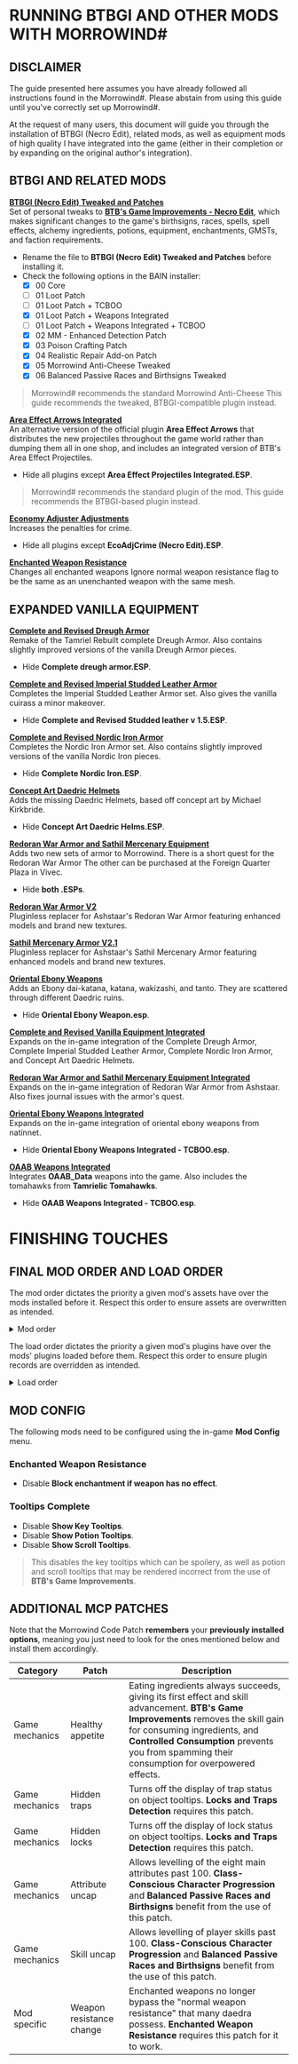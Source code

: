 # RUNNING BTBGI AND OTHER MODS WITH MORROWIND#

## DISCLAIMER

The guide presented here assumes you have already followed all instructions found in the Morrowind#. Please abstain from using this guide until you've correctly set up Morrowind#.

At the request of many users, this document will guide you through the installation of BTBGI (Necro Edit), related mods, as well as equipment mods of high quality I have integrated into the game (either in their completion or by expanding on the original author's integration).

## BTBGI AND RELATED MODS

[**BTBGI (Necro Edit) Tweaked and Patches**](https://www.nexusmods.com/morrowind/mods/50308)  
Set of personal tweaks to [**BTB's Game Improvements - Necro Edit**](https://www.nexusmods.com/morrowind/mods/47129), which makes significant changes to the game's birthsigns, races, spells, spell effects, alchemy ingredients, potions, equipment, enchantments, GMSTs, and faction requirements. 
- Rename the file to **BTBGI (Necro Edit) Tweaked and Patches** before installing it.
- Check the following options in the BAIN installer:
  - [X] 00 Core
  - [ ] 01 Loot Patch
  - [ ] 01 Loot Patch + TCBOO
  - [X] 01 Loot Patch + Weapons Integrated
  - [ ] 01 Loot Patch + Weapons Integrated + TCBOO
  - [X] 02 MM - Enhanced Detection Patch
  - [X] 03 Poison Crafting Patch
  - [X] 04 Realistic Repair Add-on Patch
  - [X] 05 Morrowind Anti-Cheese Tweaked
  - [X] 06 Balanced Passive Races and Birthsigns Tweaked 

> Morrowind# recommends the standard Morrowind Anti-Cheese This guide recommends the tweaked, BTBGI-compatible plugin instead.

[**Area Effect Arrows Integrated**](https://www.nexusmods.com/morrowind/mods/47745)  
An alternative version of the official plugin **Area Effect Arrows** that distributes the new projectiles throughout the game world rather than dumping them all in one shop, and includes an integrated version of BTB's Area Effect Projectiles.
- Hide all plugins except **Area Effect Projectiles Integrated.ESP**.

> Morrowind# recommends the standard plugin of the mod. This guide recommends the BTBGI-based plugin instead.

[**Economy Adjuster Adjustments**](https://www.nexusmods.com/morrowind/mods/47130)  
Increases the penalties for crime.
- Hide all plugins except **EcoAdjCrime (Necro Edit).ESP**.

[**Enchanted Weapon Resistance**](https://www.nexusmods.com/morrowind/mods/50194)  
Changes all enchanted weapons Ignore normal weapon resistance flag to be the same as an unenchanted weapon with the same mesh.

## EXPANDED VANILLA EQUIPMENT

[**Complete and Revised Dreugh Armor**](https://www.nexusmods.com/morrowind/mods/49092)  
Remake of the Tamriel Rebuilt complete Dreugh Armor. Also contains slightly improved versions of the vanilla Dreugh Armor pieces.
- Hide **Complete dreugh armor.ESP**.

[**Complete and Revised Imperial Studded Leather Armor**](https://www.nexusmods.com/morrowind/mods/49301)  
Completes the Imperial Studded Leather Armor set. Also gives the vanilla cuirass a minor makeover.
- Hide **Complete and Revised Studded leather v 1.5.ESP**.

[**Complete and Revised Nordic Iron Armor**](https://www.nexusmods.com/morrowind/mods/50166)  
Completes the Nordic Iron Armor set. Also contains slightly improved versions of the vanilla Nordic Iron pieces.
- Hide **Complete Nordic Iron.ESP**.

[**Concept Art Daedric Helmets**](https://www.nexusmods.com/morrowind/mods/49534)  
Adds the missing Daedric Helmets, based off concept art by Michael Kirkbride.
- Hide **Concept Art Daedric Helms.ESP**.

[**Redoran War Armor and Sathil Mercenary Equipment**](https://www.nexusmods.com/morrowind/mods/44038)  
Adds two new sets of armor to Morrowind. There is a short quest for the Redoran War Armor The other can be purchased at the Foreign Quarter Plaza in Vivec.
- Hide **both .ESPs**.

[**Redoran War Armor V2**](https://www.nexusmods.com/morrowind/mods/48770)  
Pluginless replacer for Ashstaar's Redoran War Armor featuring enhanced models and brand new textures.

[**Sathil Mercenary Armor V2.1**](https://www.nexusmods.com/morrowind/mods/48340)  
Pluginless replacer for Ashstaar's Sathil Mercenary Armor featuring enhanced models and brand new textures.

[**Oriental Ebony Weapons**](https://www.nexusmods.com/morrowind/mods/47173)  
Adds an Ebony dai-katana, katana, wakizashi, and tanto. They are scattered through different Daedric ruins.
- Hide **Oriental Ebony Weapon.esp**.

[**Complete and Revised Vanilla Equipment Integrated**](https://www.nexusmods.com/morrowind/mods/50307)  
Expands on the in-game integration of the Complete Dreugh Armor, Complete Imperial Studded Leather Armor, Complete Nordic Iron Armor, and Concept Art Daedric Helmets.

[**Redoran War Armor and Sathil Mercenary Equipment Integrated**](https://www.nexusmods.com/morrowind/mods/50307)  
Expands on the in-game integration of Redoran War Armor from Ashstaar. Also fixes journal issues with the armor's quest.

[**Oriental Ebony Weapons Integrated**](https://www.nexusmods.com/morrowind/mods/50307)  
Expands on the in-game integration of oriental ebony weapons from natinnet.
- Hide **Oriental Ebony Weapons Integrated - TCBOO.esp**.

[**OAAB Weapons Integrated**](https://www.nexusmods.com/morrowind/mods/50307)  
Integrates **OAAB_Data** weapons into the game. Also includes the tomahawks from **Tamrielic Tomahawks**.
- Hide **OAAB Weapons Integrated - TCBOO.esp**.

# FINISHING TOUCHES

## FINAL MOD ORDER AND LOAD ORDER

The mod order dictates the priority a given mod's assets have over the mods installed before it. Respect this order to ensure assets are overwritten as intended.

<details>
<summary>Mod order</summary>

```
DLC: Tribunal
DLC: Bloodmoon
MGE XE Shader Pack Rev 2
Pixel Shader Style Water for MGE XE
Patch for Purists
Under Construction
Correct UV Rocks
Rope Fence Fix
Morrowind Optimization Patch
Project Atlas
AtlAd
Creature VFX Restoration
Glowing Flames
Expeditious Exit
Fortify MAX
Loading Doors Lock Tune
Run Fix
Memory Monitor
Sophisticated Save System
Thrown Projectiles Revamped
Divayth Fyr Puzzle Fixed
Dubdilla Location Fix
Consistent Enchanting
Quest Skill Reward Fix
Skill Increase GMST Fix
Better Scamps
Correct UV Mudcrabs
Better Readable Beauty Font
Better Daedric Font
Title Screen Reworked
Widescreen Splash Replacer
Widescreen Splash Additions
UI Expansion
Alchemical Knowledge
Better Questlist
Companion Health Bars
Continue
Magic Icons
Book Worm
Class Description Tooltip
Tooltip
Tooltips Complete
Character Creation Name Generator
Clock Block
HUD Weapon Charge
Smart Journal
Consistent Keys
Propylon Index Renamer
Soulgem Renamer
Adamantium Ore Fix
Book Pickup
Diligent Defenders
Easy Escort
Essential Indicators
GMST Menu
GMST Menu Preset
Graphic Herbalism MWSE
Graphic Herbalism MWSE Patches and Replacers
Graphic Herbalism Ash Yam Collision Switch
Graphic Herbalism Lighting
Hide the Skooma
Hotkeys Extended
Improved Temple Experience
No Thank You
Quick Equip
Right Click Menu Exit
Security Enhanced
Shrine Tooltips
Smart Ammo
Smarter Soultrap
Torch Hotkey
Better Buoyancy
Kill Command
No Auto Vanity Camera
Quick Char (Timescale6 Edit)
Quick Loadouts
Randomised Chargen
Switchable Scriptures
Expansion Delay
Early Transport to Mournhold
Area Effect Arrows Integrated
Master Index
Better Propylon Teleport Script
FMI - Hospitality Papers Expanded
Services Restored
The Publicans
Borrowed Time
Hold Your Breath
Lucky Loot
Magicka Based Skill Progression
Marksman Rebalanced
Putting Power in Willpower
Sneaky Strike
Useful Bound Armor
Wings of Will
Drop Light
Light Decay
No Beds for the Diseased
Realistic Movement Speeds
Wading in Water MW
Class-Conscious Character Progression (CCCP)
Class Skill Limit
Controlled Consumption
Dungeons Rest
Harder Barter
Nimble Armor
No Disease Labels
Ownership Overhaul
Pass the Time
Pickpocket
Pickpocket Fix
Reactive Resistance
Restocking Alchemy Essentials
Stealth Improved
Stealth Improved Fix
Beware the Sixth House (Sixth House Overhaul)
Tribunal Rebalance
Bloodmoon Rebalance
Skills Module
Ashfall - A Camping Survival and Needs Mod
Brutal Backstabbing
Give a Gift
Lua Lockbashing
Locks and Traps Detection
Visually Trapped Objects
Lucky Strike - A Critical Hit Mod
MAB0's Foundations
MAB0's Manipulated
Map and Compass
Map Replacements for Maps and Compass Wagner Style
Magicka Expanded
Miscast Enhanced
MM - Enhanced Detection
MM - Enhanced Light
MM - Enhanced Invisibility
MM - Enhanced Telekinesis
Poison Crafting
Restocking Alchemy Essentials - Poison Crafting Patch
Realistic Repair
Realistic Repair Add-on
Silver Tongue
Sheep-no-More
Shut the Fuck up Cliff Racers
AURA
AURA Replacer
Character Sound Overhaul
Distant Thunder
Haunted Barrows
Heartthrum
No Female Nord Screeching
Outdoor Banners With Sound
Quieter Doors and Spells
Sounds of Souls
Spell Sounds Enhanced
Store Entrance Chimes
Water Sounds
MUSE 2 - Morrowind Music System Extended
MUSE 2.02 Necro Edit
Revenant's Better Music System Improved for MUSE 2.1
TUBES4MUSE
Great Service
Idle Talk
LDM - Context Matters
FMI - NotAllDunmer
Greetings for No Lore
Its a Deal
Outfit Greetings Tweaked
Intelligent Textures
AtlAd - Intelligent Textures Patch
Familiar Faces
Facelift Meshes
Comrade Raven's Book Arts Replacer
Pete's Scroll 2018 ...in 2020
Just Drop It
Better Waterfalls
I Lava Good Mesh Replacer
Remiros' Groundcover
Scum Retexture
Scummy Scum
Signposts Retextured
Glow in the Dahrk
AtlAd - GITD - Interior Sunrays Patch
Nords, Shut Your Windows!
Here Comes The Sun... Glare
Let There Be Darkness
The Midnight Oil
Transporter Lights
Watch the Skies
Dying Worlds - Moons Retexture
Weather Adjuster
Weather Adjuster Preset
Assetless No Glow
Mist Retexture
Subtle Smoke
Yet Another Guard Diversity - Regular
Improved Thrown Weapon Projectiles
Weapon Sheathing
Morrowind Optimization Patch Weapon Sheathing Patch
Weapon Sheathing - Assetless No Glow Patch
Weapon Sheathing Additions
OAAB_Data
Bretons Stand Taller
Familiar Faces - Knife-Ears
Familiar Faces - Whiskers
3D Vines Vanilla Mushroom Trees
Ashmire Replacer
Distant Mournhold
OAAB Dwemer Pavements
Inscribed Maar Gan Rock
Know Thy Ancestors
Nordic Chest Replacer
Trackless Grazeland
Grass for Trackless Grazeland
Vivec Palace Water Replacer
Well Diversified
Bitter Coast Sounds (UMOPP)
OAAB Dwemer Lightning Rods
Flies
Heat Haze
Mistify
Shattered Stones - An Earthquake Mod
The Dream is the Door
Throbbing Meat - A Corprus Meat Replacer
Unto Dust
Subtle Magic Glow
Visually Filled Soul Gems
Incarnates Overhauled
Silt Strider Animation Restored
Better Fitted Female Armors
Properly Fitted Female Pants
Complete Armor Joints
Imperial Steel Cuirass Tweaks
Pincushion
Pincushion - Improved Thrown Weapon Projectiles Patch
Weapon Sheathing - Bow Position Edit
Wolf Helmet Replacer 
Arukinns Better Books and Scrolls
Melchior's Magnificent Manuscripts
Switchable Scriptures Melchior's Magnificent Manuscripts Patch
OAAB Scroll Qualities
Simple Golden Gold
Intelligent Textures Simple Golden Gold
BTBGI (Necro Edit) Tweaked and Patches
Economy Adjuster Adjustments
Enchanted Weapon Resistance
Complete and Revised Dreugh Armor
Complete and Revised Imperial Studded Leather Armor
Complete and Revised Nordic Iron Armor
Concept Art Daedric Helmets
Redoran War Armor and Sathil Mercenary Equipment
Sathil Mercenary Armor
Redoran War Armor
Oriental Ebony Weapons
Complete and Revised Vanilla Equipment Integrated
Redoran War Armor and Sathil Mercenary Equipment Integrated
Oriental Ebony Weapons Integrated
OAAB Weapons Integrated
```
</details>

The load order dictates the priority a given mod's plugins have over the mods' plugins loaded before them. Respect this order to ensure plugin records are overridden as intended.

<details>
<summary>Load order</summary>

```
Morrowind.esm
Tribunal.esm
Bloodmoon.esm
OAAB_Data.esm
Patch for Purists.esm
Ownership Overhaul.esm
Patch for Purists - Book Typos.ESP
Patch for Purists - Semi-Purist Fixes.ESP
Under Construction.ESP
chuzei_helm_no_neck.ESP
Lake Fjalding Anti-Suck.ESP
Glowing Flames - NoMoreLightlessFlames v1.1.ESP
Divayth Fyr Puzzle Fixed.ESP
Dubdilla Location Fix.ESP
Adamantium Ore Fix.ESP
Improved Temple Experience.ESP
No Thank You.ESP
Quick Char (Necro Edit).ESP
Expansion Delay.ESP
Early Transport to Mournhold.ESP
Area Effect Arrows Integrated.ESP
master_index.ESP
Better Propylon Teleport Warp-Master Index.ESP
Hospitality_Papers_Expanded_v2.7.ESP
Services Restored.ESP
The Publicans.ESP
No Beds for the Diseased.ESP
Restocking Alchemy Essentials.ESP
BTB's Game Improvements (Necro Edit - No RAB) Tweaked.ESP
Balanced Passive Races and Birthsigns Tweaked.ESP
Area Effect Projectiles Integrated.ESP
EcoAdjCrime (Necro Edit).ESP
Morrowind Anti-Cheese Tweaked.ESP
Morrowind Anti-Cheese.ESP
Beware the Sixth House.ESP
tribunal rebalance.ESP
Bloodmoon Rebalance.ESP
Ashfall.ESP
Enhanced Light.ESP
mwse_PoisonCrafting.ESP
Restocking Alchemy Essentials PoisonCrafting Patch.ESP
Realistic_Repair_Add-on.ESP
BTBGI Realistic Repair Add-on Patch.ESP
Distant Thunder (No Scripts).ESP
Haunted Barrows.ESP
RFD_Heartthrum.ESP
Outdoor Banners With Sound.ESP
Quieter Doors and Spells.ESP
Store Entrance Chimes - Alt Ver.ESP
Great Service.ESP
Idle Talk.ESP
LDM - Context Matters 1.5.ESP
FMI_#NotAllDunmer.ESP
Greetings for No Lore.ESP
Its a deal.ESP
outfit greetings tweaked.ESP
Better_Typography_Bookarts_Fix.ESP
PB_SignpostsRetextured.ESP
GITD_WL_RR_Interiors.ESP
TheMidnightOil.ESP
Yet Another Guard Diversity - Regular.ESP
Mournhold LOD.ESP
OAAB Dwemer Pavements.ESP
Inscribed Maar Gan Rock.ESP
Know Thy Ancestors.ESP
Nordic Chest Replacer.ESP
Trackless Grazeland.ESP
Trackless Grazeland OAAB Dwemer Pavements Patch.ESP
Well Diversified.ESP
bcsounds.ESP
Flies.ESP
mistify.ESP
Shattered Stones - An Earthquake Mod.ESP
The Dream is the Door.ESP
Incarnates Overhauled.ESP
Silt Strider Animation Restored.ESP
Alex's Better Fitted Female Armors.ESP
FemalePants.ESP
Complete Armor Joints.ESP
Complete and Revised Vanilla Equipment Integrated.ESP
Complete and Revised Vanilla Equipment Integrated YAGD Patch.ESP
Redoran War and Sathil Mercenary Armor Integrated.ESP
Oriental Ebony Weapons Integrated.ESP
OAAB Weapons Integrated.ESP
OAAB Weapons Integrated TB Patch.ESP
OAAB Weapons Integrated YAGD Patch.ESP
multipatch.ESP
Merged Objects.ESP
Weapons Integrated BTBGI Loot Patch.ESP
```
</details>

## MOD CONFIG

The following mods need to be configured using the in-game **Mod Config** menu.

### Enchanted Weapon Resistance

- Disable **Block enchantment if weapon has no effect**.

### Tooltips Complete

- Disable **Show Key Tooltips**.
- Disable **Show Potion Tooltips**.
- Disable **Show Scroll Tooltips**.

> This disables the key tooltips which can be spoilery, as well as potion and scroll tooltips that may be rendered incorrect from the use of **BTB's Game Improvements**.

## ADDITIONAL MCP PATCHES

Note that the Morrowind Code Patch **remembers** your **previously installed options**, meaning you just need to look for the ones mentioned below and install them accordingly.

Category | Patch | Description
------------ | ------------- | -------------
Game mechanics | Healthy appetite | Eating ingredients always succeeds, giving its first effect and skill advancement. **BTB's Game Improvements** removes the skill gain for consuming ingredients, and **Controlled Consumption** prevents you from spamming their consumption for overpowered effects.
Game mechanics | Hidden traps | Turns off the display of trap status on object tooltips. **Locks and Traps Detection** requires this patch.
Game mechanics | Hidden locks | Turns off the display of lock status on object tooltips. **Locks and Traps Detection** requires this patch.
Game mechanics | Attribute uncap | Allows levelling of the eight main attributes past 100. **Class-Conscious Character Progression** and **Balanced Passive Races and Birthsigns** benefit from the use of this patch.
Game mechanics | Skill uncap | Allows levelling of player skills past 100. **Class-Conscious Character Progression** and **Balanced Passive Races and Birthsigns** benefit from the use of this patch.
Mod specific | Weapon resistance change | Enchanted weapons no longer bypass the "normal weapon resistance" that many daedra possess. **Enchanted Weapon Resistance** requires this patch for it to work.
